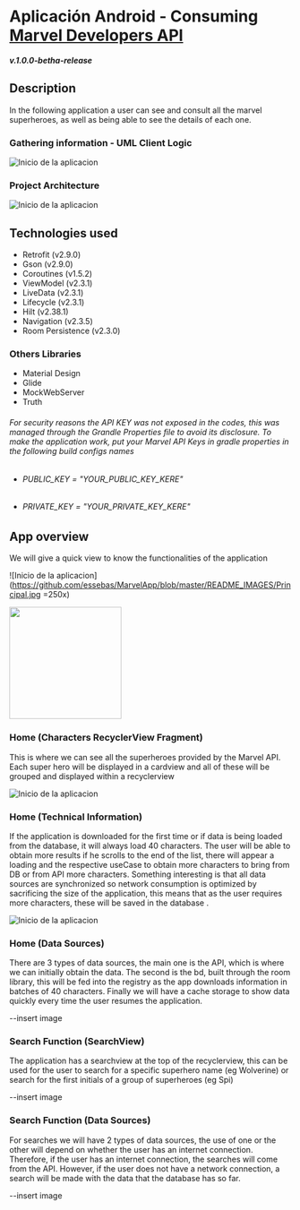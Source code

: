 # Aplicación Android  - Consuming [Marvel Developers API](https://developer.marvel.com/) 
***v.1.0.0-betha-release***

## Description
In the following application a user can see and consult all the marvel superheroes, as well as being able to see the details of each one. 

### Gathering information - UML Client Logic

![Inicio de la aplicacion](https://github.com/essebas/MarvelApp/blob/master/README_IMAGES/MarvelUseCase.png)

### Project Architecture

![Inicio de la aplicacion](https://github.com/essebas/MarvelApp/blob/master/README_IMAGES/MarvelArchitecture.png)

## Technologies used
- Retrofit (v2.9.0)
- Gson (v2.9.0)
- Coroutines (v1.5.2)
- ViewModel (v2.3.1)
- LiveData (v2.3.1)
- Lifecycle (v2.3.1)
- Hilt (v2.38.1)
- Navigation (v2.3.5)
- Room Persistence (v2.3.0)

### Others Libraries
- Material Design
- Glide
- MockWebServer
- Truth

###### *For security reasons the API KEY was not exposed in the codes, this was managed through the Grandle Properties file to avoid its disclosure. To make the application work, put your Marvel API Keys in gradle properties in the following build configs names* #####
- ###### *PUBLIC_KEY = "YOUR_PUBLIC_KEY_KERE"* #####
- ###### *PRIVATE_KEY = "YOUR_PRIVATE_KEY_KERE"* #####

## App overview

We will give a quick view to know the functionalities of the application 

![Inicio de la aplicacion](https://github.com/essebas/MarvelApp/blob/master/README_IMAGES/Principal.jpg =250x)

<img src="https://github.com/essebas/MarvelApp/blob/master/README_IMAGES/Principal.jpg" width="200">

### Home (Characters RecyclerView Fragment)
This is where we can see all the superheroes provided by the Marvel API. Each super hero will be displayed in a cardview and all of these will be grouped and displayed within a recyclerview

![Inicio de la aplicacion](https://github.com/essebas/MarvelApp/blob/master/README_IMAGES/Home1.jpg)

### Home (Technical Information)
If the application is downloaded for the first time or if data is being loaded from the database, it will always load 40 characters. The user will be able to obtain more results if he scrolls to the end of the list, there will appear a loading and the respective useCase to obtain more characters to bring from DB or from API more characters. Something interesting is that all data sources are synchronized so network consumption is optimized by sacrificing the size of the application, this means that as the user requires more characters, these will be saved in the database . 

![Inicio de la aplicacion](https://github.com/essebas/MarvelApp/blob/master/README_IMAGES/HomeLoad2.jpg)

### Home (Data Sources)
There are 3 types of data sources, the main one is the API, which is where we can initially obtain the data. The second is the bd, built through the room library, this will be fed into the registry as the app downloads information in batches of 40 characters. Finally we will have a cache storage to show data quickly every time the user resumes the application. 

--insert image

### Search Function (SearchView)
The application has a searchview at the top of the recyclerview, this can be used for the user to search for a specific superhero name (eg Wolverine) or search for the first initials of a group of superheroes (eg Spi) 

--insert image

### Search Function (Data Sources)
For searches we will have 2 types of data sources, the use of one or the other will depend on whether the user has an internet connection. Therefore, if the user has an internet connection, the searches will come from the API. However, if the user does not have a network connection, a search will be made with the data that the database has so far. 

--insert image
